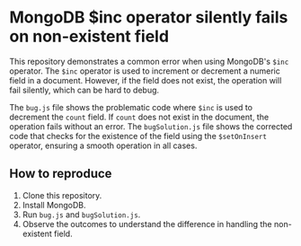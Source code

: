 # MongoDB $inc operator silently fails on non-existent field

This repository demonstrates a common error when using MongoDB's `$inc` operator. The `$inc` operator is used to increment or decrement a numeric field in a document. However, if the field does not exist, the operation will fail silently, which can be hard to debug. 

The `bug.js` file shows the problematic code where `$inc` is used to decrement the `count` field. If `count` does not exist in the document, the operation fails without an error. The `bugSolution.js` file shows the corrected code that checks for the existence of the field using the `$setOnInsert` operator, ensuring a smooth operation in all cases.

## How to reproduce

1.  Clone this repository.
2.  Install MongoDB.
3.  Run `bug.js` and `bugSolution.js`.
4. Observe the outcomes to understand the difference in handling the non-existent field.